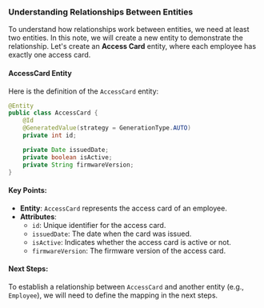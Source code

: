 ### Understanding Relationships Between Entities

To understand how relationships work between entities, we need at least two entities. In this note, we will create a new entity to demonstrate the relationship. Let's create an **Access Card** entity, where each employee has exactly one access card.

#### AccessCard Entity

Here is the definition of the `AccessCard` entity:

```java
@Entity
public class AccessCard {
    @Id
    @GeneratedValue(strategy = GenerationType.AUTO)
    private int id;

    private Date issuedDate;
    private boolean isActive;
    private String firmwareVersion;
}
```

#### Key Points:
- **Entity**: `AccessCard` represents the access card of an employee.
- **Attributes**:
  - `id`: Unique identifier for the access card.
  - `issuedDate`: The date when the card was issued.
  - `isActive`: Indicates whether the access card is active or not.
  - `firmwareVersion`: The firmware version of the access card.
  
#### Next Steps:
To establish a relationship between `AccessCard` and another entity (e.g., `Employee`), we will need to define the mapping in the next steps.

